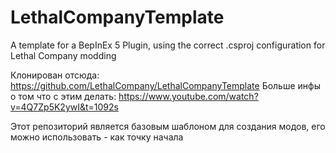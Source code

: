 # LethalCompanyTemplate
A template for a BepInEx 5 Plugin, using the correct .csproj configuration for Lethal Company modding


Клонирован отсюда: https://github.com/LethalCompany/LethalCompanyTemplate
Больше инфы о том что с этим делать: https://www.youtube.com/watch?v=4Q7Zp5K2ywI&t=1092s

Этот репозиторий является базовым шаблоном для создания модов, его можно использовать - как точку начала